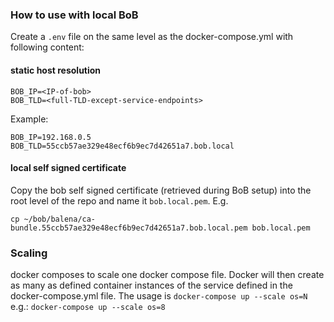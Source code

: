 ### How to use with local BoB
Create a `.env` file on the same level as the docker-compose.yml with following content:

#### static host resolution
```
BOB_IP=<IP-of-bob>
BOB_TLD=<full-TLD-except-service-endpoints>
```
Example:
```
BOB_IP=192.168.0.5
BOB_TLD=55ccb57ae329e48ecf6b9ec7d42651a7.bob.local
```
#### local self signed certificate
Copy the bob self signed certificate (retrieved during BoB setup) into the root level of the repo and name it `bob.local.pem`.
E.g. 
```
cp ~/bob/balena/ca-bundle.55ccb57ae329e48ecf6b9ec7d42651a7.bob.local.pem bob.local.pem
```

### Scaling
docker composes to scale one docker compose file. Docker will then create as many as defined container instances of the service defined in the docker-compose.yml file.
The usage is
` docker-compose up --scale os=N `
e.g.:
` docker-compose up --scale os=8 `